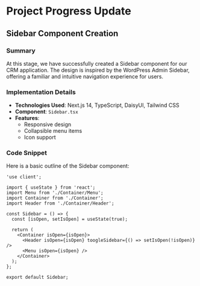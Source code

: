# Project Progress Update

## Sidebar Component Creation

### Summary

At this stage, we have successfully created a Sidebar component for our CRM application. The design is inspired by the WordPress Admin Sidebar, offering a familiar and intuitive navigation experience for users.

### Implementation Details

- **Technologies Used**: Next.js 14, TypeScript, DaisyUI, Tailwind CSS
- **Component**: `Sidebar.tsx`
- **Features**:
  - Responsive design
  - Collapsible menu items
  - Icon support

### Code Snippet

Here is a basic outline of the Sidebar component:

```tsx
'use client';

import { useState } from 'react';
import Menu from './Container/Menu';
import Container from './Container';
import Header from './Container/Header';

const Sidebar = () => {
  const [isOpen, setIsOpen] = useState(true);

  return (
    <Container isOpen={isOpen}>
      <Header isOpen={isOpen} toogleSidebar={() => setIsOpen(!isOpen)} />
      <Menu isOpen={isOpen} />
    </Container>
  );
};

export default Sidebar;
```
